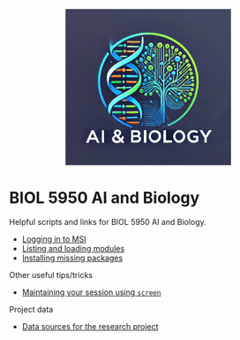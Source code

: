<div align="center">
    <img src="logo.png?raw=true" width="300px"</img> 
</div>

# BIOL 5950 AI and Biology
Helpful scripts and links for BIOL 5950 AI and Biology.

* [Logging in to MSI](logging_in.md)
* [Listing and loading modules](loading_modules.md)
* [Installing missing packages](installing_packages_with_conda.md)

Other useful tips/tricks
* [Maintaining your session using `screen`](using_screen.md)

Project data
* [Data sources for the research project](research_project.md)
